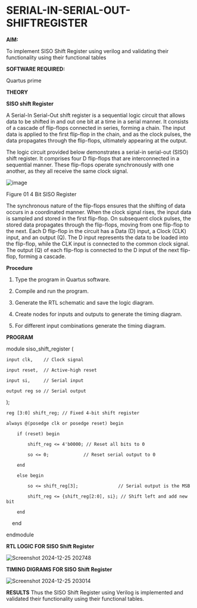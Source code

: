 # SERIAL-IN-SERIAL-OUT-SHIFTREGISTER

**AIM:**

To implement  SISO Shift Register using verilog and validating their functionality using their functional tables

**SOFTWARE REQUIRED:**

Quartus prime

**THEORY**

**SISO shift Register**

A Serial-In Serial-Out shift register is a sequential logic circuit that allows data to be shifted in and out one bit at a time in a serial manner. It consists of a cascade of flip-flops connected in series, forming a chain. The input data is applied to the first flip-flop in the chain, and as the clock pulses, the data propagates through the flip-flops, ultimately appearing at the output.

The logic circuit provided below demonstrates a serial-in serial-out (SISO) shift register. It comprises four D flip-flops that are interconnected in a sequential manner. These flip-flops operate synchronously with one another, as they all receive the same clock signal.

![image](https://github.com/naavaneetha/SERIAL-IN-SERIAL-OUT-SHIFTREGISTER/assets/154305477/e81c4072-37f9-46c6-8145-566764b74c3a)

Figure 01 4 Bit SISO Register

The synchronous nature of the flip-flops ensures that the shifting of data occurs in a coordinated manner. When the clock signal rises, the input data is sampled and stored in the first flip-flop. On subsequent clock pulses, the stored data propagates through the flip-flops, moving from one flip-flop to the next.
Each D flip-flop in the circuit has a Data (D) input, a Clock (CLK) input, and an output (Q). The D input represents the data to be loaded into the flip-flop, while the CLK input is connected to the common clock signal. The output (Q) of each flip-flop is connected to the D input of the next flip-flop, forming a cascade.

**Procedure**

1.	Type the program in Quartus software.

2.	Compile and run the program.

3.	Generate the RTL schematic and save the logic diagram.

4.	Create nodes for inputs and outputs to generate the timing diagram.

5.	For different input combinations generate the timing diagram.

**PROGRAM**

module siso_shift_register (
    
    input clk,    // Clock signal
    
    input reset,  // Active-high reset
    
    input si,     // Serial input
    
    output reg so // Serial output
);
    
    reg [3:0] shift_reg; // Fixed 4-bit shift register

    always @(posedge clk or posedge reset) begin
        
        if (reset) begin
            
            shift_reg <= 4'b0000; // Reset all bits to 0
            
            so <= 0;             // Reset serial output to 0
        
        end
        
        else begin
            
            so <= shift_reg[3];               // Serial output is the MSB
            
            shift_reg <= {shift_reg[2:0], si}; // Shift left and add new bit
        
        end
    
    end

endmodule

**RTL LOGIC FOR SISO Shift Register**

![Screenshot 2024-12-25 202748](https://github.com/user-attachments/assets/9cdb15f0-eed1-4ec6-872e-de0c270804c7)



**TIMING DIGRAMS FOR SISO Shift Register**

![Screenshot 2024-12-25 203014](https://github.com/user-attachments/assets/f2c430e1-2062-4b3a-9f50-e61b62522aad)

**RESULTS**
Thus the SISO Shift Register using Verilog is implemented and validated  their functionality using their functional tables.
